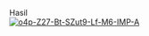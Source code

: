 Hasil <br>
<a href="https://ibb.co/RyDpvzJ"><img src="https://i.ibb.co/QdKFbrx/o4p-Z27-Bt-SZut9-Lf-M6-IMP-A.png" alt="o4p-Z27-Bt-SZut9-Lf-M6-IMP-A" border="0"></a>
